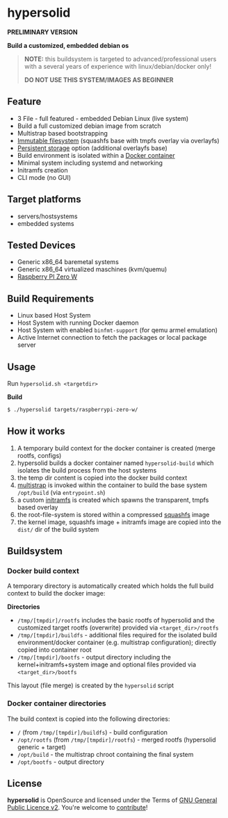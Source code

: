 hypersolid
=====================================================

**PRELIMINARY VERSION**

**Build a customized, embedded debian os**

> **NOTE:** this buildsystem is targeted to advanced/professional users with a several years of experience with linux/debian/docker only!
>
> **DO NOT USE THIS SYSTEM/IMAGES AS BEGINNER**

Feature
--------------------

* 3 File - full featured - embedded Debian Linux (live system)
* Build a full customized debian image from scratch
* Multistrap based bootstrapping
* [Immutable filesystem](docs/filesystem.md) (squashfs base with tmpfs overlay via overlayfs)
* [Persistent storage](docs/filesystem.md#persistent-storage) option (additional overlayfs base)
* Build environment is isolated within a [Docker container](Dockerfile)
* Minimal system including systemd and networking
* Initramfs creation
* CLI mode (no GUI)

Target platforms
--------------------

* servers/hostsystems
* embedded systems

Tested Devices
--------------------

* Generic x86_64 baremetal systems
* Generic x86_64 virtualized maschines (kvm/quemu)
* [Raspberry PI Zero W](docs/raspberry-pi.md)

Build Requirements
--------------------

* Linux based Host System
* Host System with running Docker daemon
* Host System with enabled `binfmt-support` (for qemu armel emulation)
* Active Internet connection to fetch the packages or local package server

Usage
--------------------

Run `hypersolid.sh <targetdir>`

**Build**

```bash
$ ./hypersolid targets/raspberrypi-zero-w/
```

How it works
--------------------

1. A temporary build context for the docker container is created (merge rootfs, configs)
2. hypersolid builds a docker container named `hypersolid-build` which isolates the build process from the host systems
3. the temp dir content is copied into the docker build context
4. [multistrap](https://wiki.debian.org/Multistrap) is invoked within the container to build the base system `/opt/build` (via `entrypoint.sh`)
5. a custom [initramfs](https://wiki.gentoo.org/wiki/Custom_Initramfs) is created which spawns the transparent, tmpfs based overlay
6. the root-file-system is stored within a compressed [squashfs](https://wiki.gentoo.org/wiki/SquashFS) image
7. the kernel image, squashfs image + initramfs image are copied into the `dist/` dir of the build system

Buildsystem
--------------------

### Docker build context ###

A temporary directory is automatically created which holds the full build context to build the docker image:

**Directories**

* `/tmp/[tmpdir]/rootfs` includes the basic rootfs of hypersolid and the customized target rootfs (overwrite) provided via `<target_dir>/rootfs`
* `/tmp/[tmpdir]/buildfs` - additional files required for the isolated build environment/docker container (e.g. multistrap configuration); directly copied into container root
* `/tmp/[tmpdir]/bootfs` - output directory including the kernel+initramfs+system image and optional files provided via `<target_dir>/bootfs`

This layout (file merge) is created by the `hypersolid` script

### Docker container directories ###

The build context is copied into the following directories:

* `/` (from `/tmp/[tmpdir]/buildfs`) - build configuration
* `/opt/rootfs` (from `/tmp/[tmpdir]/rootfs`) - merged rootfs (hypersolid generic + target)
* `/opt/build` - the multistrap chroot containing the final system
* `/opt/bootfs` - output directory

License
-------

**hypersolid** is OpenSource and licensed under the Terms of [GNU General Public Licence v2](LICENSE.txt). You're welcome to [contribute](CONTRIBUTE.md)!